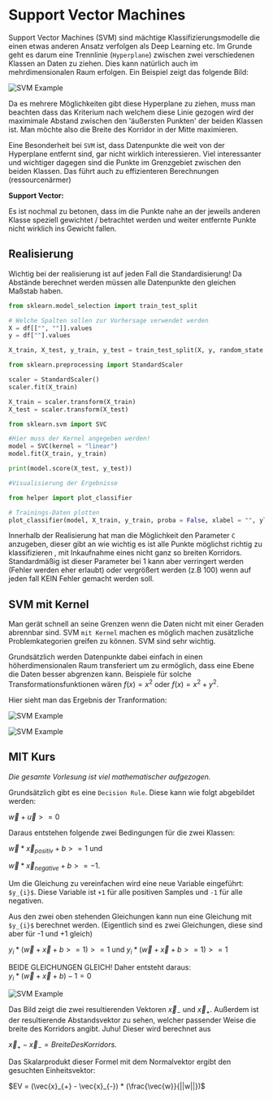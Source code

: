 # Support Vector Machines

Support Vector Machines (SVM) sind mächtige Klassifizierungsmodelle die einen etwas anderen Ansatz verfolgen als Deep Learning etc.
Im Grunde geht es darum eine Trennlinie (`Hyperplane`) zwischen zwei verschiedenen Klassen an Daten zu ziehen. Dies kann natürlich auch im mehrdimensionalen Raum erfolgen. Ein Beispiel zeigt das folgende Bild:

![SVM Example](/Users/maximilianstaebler/code/udemy/data-science/bilder/svm.png)

Da es mehrere Möglichkeiten gibt diese Hyperplane zu ziehen, muss man beachten dass das Kriterium nach welchem diese Linie gezogen wird der maximimale Abstand zwischen den 'äußersten Punkten' der beiden Klassen ist. Man möchte also die Breite des Korridor in der Mitte maximieren.

Eine Besonderheit bei `SVM` ist, dass Datenpunkte die weit von der Hyperplane entfernt sind, gar nicht wirklich interessieren. Viel interessanter und wichtiger dagegen sind die Punkte im Grenzgebiet zwischen den beiden Klassen. Das führt auch zu effizienteren Berechnungen (ressourcenärmer)

**Support Vector:**

Es ist nochmal zu betonen, dass im die Punkte nahe an der jeweils anderen Klasse speziell gewichtet / betrachtet werden und weiter entfernte Punkte nicht wirklich ins Gewicht fallen.

## Realisierung

Wichtig bei der realisierung ist auf jeden Fall die Standardisierung! Da Abstände berechnet werden müssen alle Datenpunkte den gleichen Maßstab haben.

```python
from sklearn.model_selection import train_test_split

# Welche Spalten sollen zur Vorhersage verwendet werden
X = df[["", ""]].values
y = df[""].values

X_train, X_test, y_train, y_test = train_test_split(X, y, random_state = 0, test_size = 0.25)

from sklearn.preprocessing import StandardScaler

scaler = StandardScaler()
scaler.fit(X_train)

X_train = scaler.transform(X_train)
X_test = scaler.transform(X_test)

from sklearn.svm import SVC

#Hier muss der Kernel angegeben werden! 
model = SVC(kernel = "linear")
model.fit(X_train, y_train)

print(model.score(X_test, y_test))

#Visualisierung der Ergebnisse

from helper import plot_classifier

# Trainings-Daten plotten
plot_classifier(model, X_train, y_train, proba = False, xlabel = "", ylabel = "")
```

Innerhalb der Realisierung hat man die Möglichkeit den Parameter `C` anzugeben, dieser gibt an wie wichtig es ist alle Punkte möglichst richtig zu klassifizieren , mit Inkaufnahme eines nicht ganz so breiten Korridors. Standardmäßig ist dieser Parameter bei 1 kann aber verringert werden (Fehler werden eher erlaubt) oder vergrößert werden (z.B 100) wenn auf jeden fall KEIN Fehler gemacht werden soll.

## SVM mit Kernel

Man gerät schnell an seine Grenzen wenn die Daten nicht mit einer Geraden abrennbar sind. SVM `mit Kernel` machen es möglich machen zusätzliche Problemkategorien greifen zu können. SVM sind sehr wichtig.

Grundsätzlich werden Datenpunkte dabei einfach in einen höherdimensionalen Raum transferiert um zu ermöglich, dass eine Ebene die Daten besser abgrenzen kann.
Beispiele für solche Transformationsfunktionen wären $f(x) = x^{2}$ oder $f(x) = x^{2} + y^{2}$.

Hier sieht man das Ergebnis der Tranformation:

![SVM Example](/Users/maximilianstaebler/code/udemy/data-science/bilder/svm2.png)

![SVM Example](/Users/maximilianstaebler/code/udemy/data-science/bilder/svm3.png)

## MIT Kurs

*Die gesamte Vorlesung ist viel mathematischer aufgezogen.*

Grundsätzlich gibt es eine `Decision Rule`. Diese kann wie folgt abgebildet werden:

$\vec{w} + \vec{u} >= 0$

Daraus entstehen folgende zwei Bedingungen für die zwei Klassen:

$\vec{w} * \vec{x}_{positiv} + b >= 1$ und

$\vec{w} * \vec{x}_{negative} + b >= -1$.

Um die Gleichung zu vereinfachen wird eine neue Variable eingeführt: `$y_{i}$`. Diese Variable ist `+1` für alle positiven Samples und `-1` für alle negativen.

Aus den zwei oben stehenden Gleichungen kann nun eine Gleichung mit `$y_{i}$` berechnet werden. (Eigentlich sind es zwei Gleichungen, diese sind aber für -1 und +1 gleich)

$y_{i} * (\vec{w} + \vec{x} + b >= 1) >= 1$ und 
$y_{i} * (\vec{w} + \vec{x} + b >= 1) >= 1$

BEIDE GLEICHUNGEN GLEICH! Daher entsteht daraus:  
$y_{i} * (\vec{w} + \vec{x} + b) - 1 = 0$

![SVM Example](/Users/maximilianstaebler/code/udemy/data-science/bilder/svm_mit1.png)

Das Bild zeigt die zwei resultierenden Vektoren $\vec{x}_{-}$ und $\vec{x}_{+}$. Außerdem ist der resultierende Abstandsvektor zu sehen, welcher passender Weise die breite des Korridors angibt. Juhu!
Dieser wird berechnet aus

$\vec{x}_{+} - \vec{x}_{-} = BreiteDesKorridors$.

Das Skalarprodukt dieser Formel mit dem Normalvektor ergibt den gesuchten Einheitsvektor:

$EV = (\vec{x}_{+} - \vec{x}_{-}) * (\frac{\vec{w}}{||w||})$ 